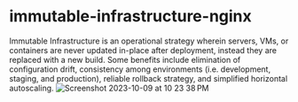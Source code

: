 # immutable-infrastructure-nginx
Immutable Infrastructure 
is an operational strategy wherein servers, VMs, or containers are never updated in-place after deployment, 
instead they are replaced with a new build. Some benefits include elimination of configuration drift, 
consistency among environments (i.e. development, staging, and production), 
reliable rollback strategy, and simplified horizontal autoscaling.
![Screenshot 2023-10-09 at 10 23 38 PM](https://github.com/DDC-96/immutable-infrastructure-nginx/assets/116264071/95fb90e3-1402-4d24-b436-54ffa2ebaaed)
